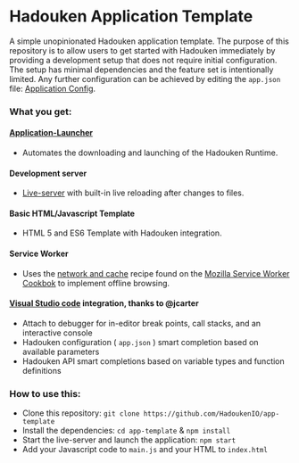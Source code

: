 # Hadouken Application Template

A simple unopinionated Hadouken application template. The purpose of this repository is to allow users to get started with Hadouken immediately by providing a development setup that does not require initial configuration. The setup has minimal dependencies and the feature set is intentionally limited. Any further configuration can be achieved by editing the `app.json` file: [Application Config](https://openfin.co/application-config/).

### What you get:

#### [Application-Launcher](https://www.npmjs.com/package/openfin-launcher)

* Automates the downloading and launching of the Hadouken Runtime.

#### Development server

* [Live-server](https://www.npmjs.com/package/live-server) with built-in live reloading after changes to files.

#### Basic HTML/Javascript Template

* HTML 5 and ES6 Template with Hadouken integration.

#### Service Worker

* Uses the [network and cache](https://serviceworke.rs/strategy-network-or-cache.html) recipe found on the [Mozilla Service Worker Cookbok](https://serviceworke.rs/) to implement offline browsing.

#### [Visual Studio code](https://code.visualstudio.com/) integration, thanks to @jcarter

* Attach to debugger for in-editor break points, call stacks, and an interactive console
* Hadouken configuration ( `app.json` ) smart completion based on available parameters
* Hadouken API smart completions based on variable types and function definitions

### How to use this:

* Clone this repository: `git clone https://github.com/HadoukenIO/app-template`
* Install the dependencies: `cd app-template` & `npm install`
* Start the live-server and launch the application: `npm start`
* Add your Javascript code to `main.js` and your HTML to `index.html`
